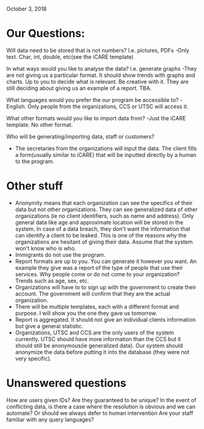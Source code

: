 October 3, 2018

# Our Questions:
Will data need to be stored that is not numbers? I.e. pictures, PDFs
-Only text. Char, int, double, etc(see the iCARE template)

In what ways would you like to analyse the data? i.e. generate graphs
-They are not giving us a particular format. It should show trends with graphs and charts. Up to you to decide what is relevant. Be creative with it. They are still deciding about giving us an example of a report. TBA.

What languages would you prefer the our program be accessible to?
-English. Only people from the organizations, CCS or UTSC will access it.

What other formats would you like to import data from?
-Just the iCARE template. No other format.

Who will be generating/importing data, staff or customers?
- The secretaries from the organizations will input the data. The client fills a form(usually similar to iCARE) that will be inputted directly by a human to the program.

# Other stuff
- Anonymity means that each organization can see the specifics of their data but not other organizations. They can see generalized data of other organizations (ie no client identifiers, such as name and address). Only general data like age and approximate location will be stored in the system. In case of a data breach, they don't want the information that can identify a client to be leaked. This is one of the reasons why the organizations are hesitant of giving their data. Assume that the system won't know who is who.
- Immigrants do not use the program.
- Report formats are up to you. You can generate it however you want. An example they give was a report of the type of people that use their services. Why people come or do not come to your organization? Trends such as age, sex, etc.
- Organizations will have to to sign up with the government to create their account. The government will confirm that they are the actual organization.
- There will be multiple templates, each with a different format and purpose. I will show you the one they gave us tomorrow.
- Report is aggregated. It should not give an individual clients information but give a general statistic.
- Organizations, UTSC and CCS are the only users of the system currently. UTSC should have more information than the CCS but it should still be anonymous(ie generalized data). Our system should anonymize the data before putting it into the database (they were not very specific).

# Unanswered questions
How are users given IDs? Are they guaranteed to be unique?
In the event of conflicting data, is there a case where the resolution is obvious and we can automate? Or should we always defer to human intervention
Are your staff familiar with any query languages?
